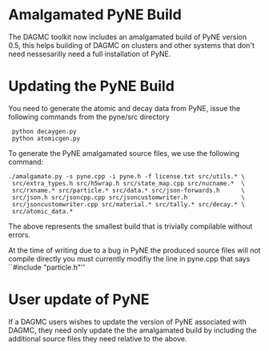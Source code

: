 Amalgamated PyNE Build
==========================================================
The DAGMC toolkit now includes an amalgamated build of PyNE version 0.5, this helps
building of DAGMC on clusters and other systems that don't need nessesarilly need 
a full installation of PyNE.

Updating the PyNE Build
==========================================================
You need to generate the atomic and decay data from PyNE, issue the following commands from
the pyne/src directory

     python decaygen.py
     python atomicgen.py

To generate the PyNE amalgamated source files, we use the following command:

    ./amalgamate.py -s pyne.cpp -i pyne.h -f license.txt src/utils.* \
     src/extra_types.h src/h5wrap.h src/state_map.cpp src/nucname.*  \
     src/rxname.* src/particle.* src/data.* src/json-forwards.h      \
     src/json.h src/jsoncpp.cpp src/jsoncustomwriter.h               \
     src/jsoncustomwriter.cpp src/material.* src/tally.* src/decay.* \
     src/atomic_data.*

The above represents the smallest build that is trivially compilable without
errors. 

At the time of writing due to a bug in PyNE the produced source files will not
compile directly you must currently modifiy the line in pyne.cpp that says
``#include "particle.h"''

User update of PyNE
===========================================================
If a DAGMC users wishes to update the version of PyNE associated with 
DAGMC, they need only update the the amalgamated build by including the additional
source files they need relative to the above.


